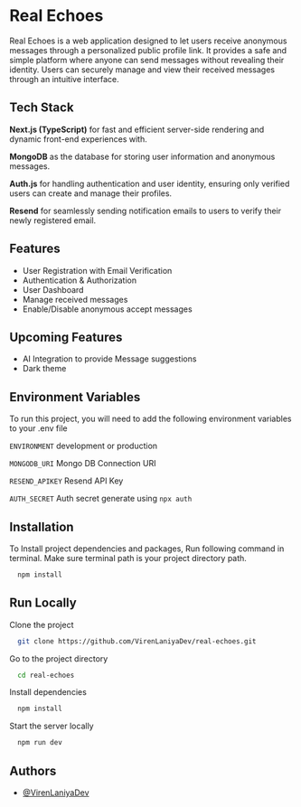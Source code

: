 
# Real Echoes

Real Echoes is a web application designed to let users receive anonymous messages through a personalized public profile link. It provides a safe and simple platform where anyone can send messages without revealing their identity. Users can securely manage and view their received messages through an intuitive interface.


## Tech Stack

**Next.js (TypeScript)** for fast and efficient server-side rendering and dynamic front-end experiences with.

**MongoDB** as the database for storing user information and anonymous messages.

**Auth.js** for handling authentication and user identity, ensuring only verified users can create and manage their profiles.

**Resend** for seamlessly sending notification emails to users to verify their newly registered email.

## Features

- User Registration with Email Verification
- Authentication & Authorization
- User Dashboard
- Manage received messages
- Enable/Disable anonymous accept messages

## Upcoming Features

- AI Integration to provide Message suggestions
- Dark theme
## Environment Variables

To run this project, you will need to add the following environment variables to your .env file

`ENVIRONMENT` development or production

`MONGODB_URI` Mongo DB Connection URI

`RESEND_APIKEY` Resend API Key

`AUTH_SECRET` Auth secret generate using `npx auth`


## Installation

To Install project dependencies and packages, Run following command in terminal. Make sure terminal path is your project directory path.

```bash
  npm install
```
    
## Run Locally

Clone the project

```bash
  git clone https://github.com/VirenLaniyaDev/real-echoes.git
```

Go to the project directory

```bash
  cd real-echoes
```

Install dependencies

```bash
  npm install
```

Start the server locally

```bash
  npm run dev
```


## Authors

- [@VirenLaniyaDev](https://www.github.com/VirenLaniyaDev)

